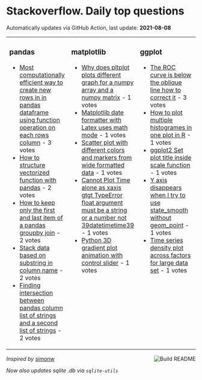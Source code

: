 # Stackoverflow. Daily top questions 

Automatically updates via GitHub Action, last update: **<!-- date starts -->2021-08-08<!-- date ends -->**


<table><tr><td valign="top" width="33%">

### pandas
<!-- pandas starts -->
* [Most computationally efficient way to create new rows in in pandas dataframe using function operation on each rows column](https://stackoverflow.com/questions/68698953/most-computationally-efficient-way-to-create-new-rows-in-in-pandas-dataframe-usi) - 3 votes
* [How to structure vectorized function with pandas](https://stackoverflow.com/questions/68702641/how-to-structure-vectorized-function-with-pandas) - 2 votes
* [How to keep only the first and last item of a pandas groupby join](https://stackoverflow.com/questions/68703628/how-to-keep-only-the-first-and-last-item-of-a-pandas-groupby-join) - 2 votes
* [Stack data based on substring in column name](https://stackoverflow.com/questions/68699181/stack-data-based-on-substring-in-column-name) - 2 votes
* [Finding intersection between pandas column list of strings and a second list of strings](https://stackoverflow.com/questions/68703588/finding-intersection-between-pandas-column-list-of-strings-and-a-second-list-of) - 2 votes
<!-- pandas ends -->
</td><td valign="top" width="34%">


### matplotlib
<!-- matplotlib starts -->
* [Why does pltplot plots different graph for a numpy array and a numpy matrix](https://stackoverflow.com/questions/68700747/why-does-plt-plot-plots-different-graph-for-a-numpy-array-and-a-numpy-matrix) - 1 votes
* [Matplotlib date formatter with Latex uses math mode](https://stackoverflow.com/questions/68702223/matplotlib-date-formatter-with-latex-uses-math-mode) - 1 votes
* [Scatter plot with different colors and markers from wide formatted data](https://stackoverflow.com/questions/68700865/scatter-plot-with-different-colors-and-markers-from-wide-formatted-data) - 1 votes
* [Cannot Plot Time alone as xaxis gtgt TypeError float argument must be a string or a number not 39datetimetime39](https://stackoverflow.com/questions/68699674/cannot-plot-time-alone-as-x-axis-typeerror-float-argument-must-be-a-string) - 1 votes
* [Python  3D gradient plot animation with control slider](https://stackoverflow.com/questions/68698587/python-3d-gradient-plot-animation-with-control-slider) - 1 votes
<!-- matplotlib ends -->
</td><td valign="top" width="34%">


### ggplot
<!-- ggplot2 starts -->
* [The ROC curve is below the oblique line how to correct it](https://stackoverflow.com/questions/68702453/the-roc-curve-is-below-the-oblique-line-how-to-correct-it) - 3 votes
* [How to plot multiple histogrames in one plot in R](https://stackoverflow.com/questions/68700586/how-to-plot-multiple-histogrames-in-one-plot-in-r) - 1 votes
* [ggplot2 Set plot title inside scale function](https://stackoverflow.com/questions/68696895/ggplot2-set-plot-title-inside-scale-function) - 1 votes
* [Y axis disappears when I try to use state_smooth without geom_point](https://stackoverflow.com/questions/68697491/y-axis-disappears-when-i-try-to-use-state-smooth-without-geom-point) - 1 votes
* [Time series density plot across factors for large data set](https://stackoverflow.com/questions/68699610/time-series-density-plot-across-factors-for-large-data-set) - 1 votes
<!-- ggplot2 ends -->
</td></tr></table>

<a href="https://github.com/hp0404/hp0404/actions"><img src="https://github.com/hp0404/hp0404/workflows/Build%20README/badge.svg" align="right" alt="Build README"></a> <p>*Inspired by  [simonw](https://github.com/simonw/simonw)*</p> <p> *Now also updates sqlite .db via `sqlite-utils`* </p>
